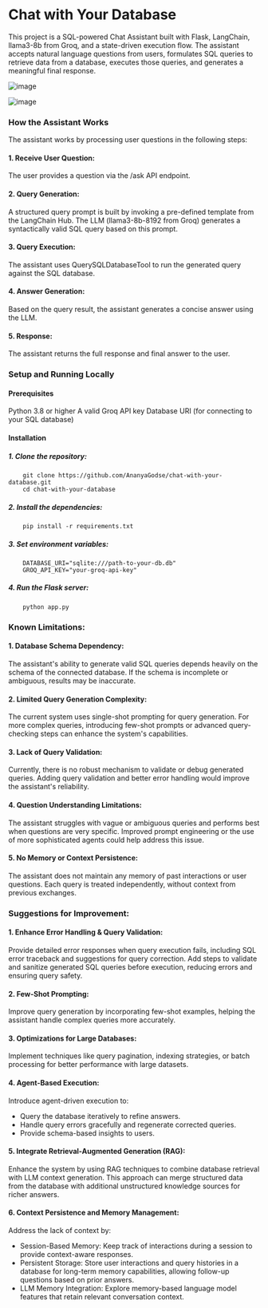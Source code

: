 ﻿# Chat with Your Database

This project is a SQL-powered Chat Assistant built with Flask, LangChain, llama3-8b from Groq, and a state-driven execution flow. The assistant accepts natural language questions from users, formulates SQL queries to retrieve data from a database, executes those queries, and generates a meaningful final response.

![image](https://github.com/user-attachments/assets/3cc0f0ce-129f-4ee5-a323-79e6fa4504ab)

![image](https://github.com/user-attachments/assets/2fc32b38-ddd5-4b9c-af7e-7fcc8dc2f72e)



### How the Assistant Works
The assistant works by processing user questions in the following steps:

#### 1. Receive User Question:
The user provides a question via the /ask API endpoint.

#### 2. Query Generation:
A structured query prompt is built by invoking a pre-defined template from the LangChain Hub. The LLM (llama3-8b-8192 from Groq) generates a syntactically valid SQL query based on this prompt.

#### 3. Query Execution:
The assistant uses QuerySQLDatabaseTool to run the generated query against the SQL database.

#### 4. Answer Generation:
Based on the query result, the assistant generates a concise answer using the LLM.

#### 5. Response:
The assistant returns the full response and final answer to the user.

### Setup and Running Locally
#### Prerequisites
  Python 3.8 or higher
  A valid Groq API key
  Database URI (for connecting to your SQL database)

#### Installation
##### 1. Clone the repository:
        git clone https://github.com/AnanyaGodse/chat-with-your-database.git
        cd chat-with-your-database
        
##### 2. Install the dependencies:
        pip install -r requirements.txt

##### 3. Set environment variables:
        DATABASE_URI="sqlite:///path-to-your-db.db"
        GROQ_API_KEY="your-groq-api-key"
#####  4. Run the Flask server:
        python app.py


### Known Limitations:
#### 1. Database Schema Dependency:
The assistant's ability to generate valid SQL queries depends heavily on the schema of the connected database. If the schema is incomplete or ambiguous, results may be inaccurate.

#### 2. Limited Query Generation Complexity:
The current system uses single-shot prompting for query generation. For more complex queries, introducing few-shot prompts or advanced query-checking steps can enhance the system's capabilities.

#### 3. Lack of Query Validation:
Currently, there is no robust mechanism to validate or debug generated queries. Adding query validation and better error handling would improve the assistant's reliability.

#### 4. Question Understanding Limitations:
The assistant struggles with vague or ambiguous queries and performs best when questions are very specific. Improved prompt engineering or the use of more sophisticated agents could help address this issue.

#### 5. No Memory or Context Persistence:
The assistant does not maintain any memory of past interactions or user questions. Each query is treated independently, without context from previous exchanges.


### Suggestions for Improvement:
#### 1. Enhance Error Handling & Query Validation:
Provide detailed error responses when query execution fails, including SQL error traceback and suggestions for query correction. Add steps to validate and sanitize generated SQL queries before execution, reducing errors and ensuring query safety.

#### 2. Few-Shot Prompting:
Improve query generation by incorporating few-shot examples, helping the assistant handle complex queries more accurately.

#### 3. Optimizations for Large Databases:
Implement techniques like query pagination, indexing strategies, or batch processing for better performance with large datasets.

#### 4. Agent-Based Execution:
Introduce agent-driven execution to:
* Query the database iteratively to refine answers.
* Handle query errors gracefully and regenerate corrected queries.
* Provide schema-based insights to users.

#### 5. Integrate Retrieval-Augmented Generation (RAG):
Enhance the system by using RAG techniques to combine database retrieval with LLM context generation. This approach can merge structured data from the database with additional unstructured knowledge sources for richer answers.

#### 6. Context Persistence and Memory Management:
Address the lack of context by:
* Session-Based Memory: Keep track of interactions during a session to provide context-aware responses.
* Persistent Storage: Store user interactions and query histories in a database for long-term memory capabilities, allowing follow-up questions based on prior answers.
* LLM Memory Integration: Explore memory-based language model features that retain relevant conversation context.






